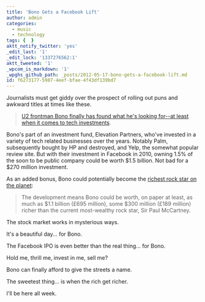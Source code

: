 ```yaml
---
title: 'Bono Gets a Facebook Lift'
author: admin
categories:
  - music
  - technology
tags: {  }
aktt_notify_twitter: 'yes'
_edit_last: '1'
_edit_lock: '1337276562:1'
aktt_tweeted: '1'
_wpcom_is_markdown: '1'
_wpghs_github_path: _posts/2012-05-17-bono-gets-a-facebook-lift.md
id: f6273177-5987-4eef-bfae-4f43df139bd7
---
```

<p>Journalists must get giddy over the prospect of rolling out puns and awkward titles at times like these.</p>
<blockquote><p>
  <a href="http://www.inc.com/maeghan-ouimet/bono-scores-big-on-facebook-investment-elevation.html">U2 frontman Bono finally has found what he's looking for--at least when it comes to tech investments</a>.
</p></blockquote>
<p>Bono's part of an investment fund, Elevation Partners, who've invested in a variety of tech related businesses over the years. Notably Palm, subsequently bought by HP and destroyed, and Yelp, the somewhat popular review site. But with their investment in Facebook in 2010, owning 1.5% of the soon to be public company could be worth $1.5 billion. Not bad for a $270 million investment.</p>
<p>As an added bonus, Bono could potentially become the <a href="http://www.nme.com/news/bono/61841">richest rock star on the planet</a>:</p>
<blockquote><p>
  The development means Bono could be worth, on paper at least, as much as $1.1 billion (£695 million), some $300 million (£189 million) richer than the current most-wealthy rock star, Sir Paul McCartney.
</p></blockquote>
<p>The stock market works in mysterious ways.</p>
<p>It's a beautiful day... for Bono.</p>
<p>The Facebook IPO is even better than the real thing... for Bono.</p>
<p>Hold me, thrill me, invest in me, sell me?</p>
<p>Bono can finally afford to give the streets a name.</p>
<p>The sweetest thing... is when the rich get richer.</p>
<p>I'll be here all week.</p>
